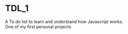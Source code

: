 # TDL_1
A To do list to learn and understand how Javascript works.<br>
One of my first personal projects
